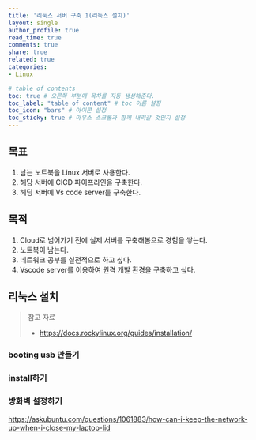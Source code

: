 ```yaml
---
title: '리눅스 서버 구축 1(리눅스 설치)'
layout: single
author_profile: true
read_time: true
comments: true
share: true
related: true
categories:
- Linux

# table of contents
toc: true # 오른쪽 부분에 목차를 자동 생성해준다.
toc_label: "table of content" # toc 이름 설정
toc_icon: "bars" # 아이콘 설정
toc_sticky: true # 마우스 스크롤과 함께 내려갈 것인지 설정
---
```


## 목표
1. 남는 노트북을 Linux 서버로 사용한다.
2. 해당 서버에 CICD 파이프라인을 구축한다.
3. 헤딩 서버에 Vs code server를 구축한다.

## 목적
1. Cloud로 넘어가기 전에 실제 서버를 구축해봄으로 경험을 쌓는다.
2. 노트북이 남는다.
3. 네트워크 공부를 실전적으로 하고 싶다.
4. Vscode server를 이용하여 원격 개발 환경을 구축하고 싶다.

## 리눅스 설치
> 참고 자료
> - https://docs.rockylinux.org/guides/installation/

### booting usb 만들기

### install하기

### 방화벽 설정하기

https://askubuntu.com/questions/1061883/how-can-i-keep-the-network-up-when-i-close-my-laptop-lid